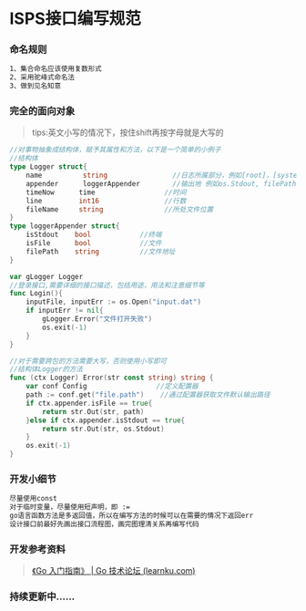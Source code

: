 # ISPS接口编写规范

### 命名规则

```markdown
1、集合命名应该使用复数形式
2、采用驼峰式命名法
3、做到见名知意
```

### 完全的面向对象

> tips:英文小写的情况下，按住shift再按字母就是大写的

```go
//对事物抽象成结构体，赋予其属性和方法，以下是一个简单的小例子
//结构体
type Logger struct{
    name          string         		//日志所属部分，例如[root]，[system]
    appender      loggerAppender 		//输出地 例如os.Stdout, filePath
    timeNow		 time				  //时间
    line		 int16				  //行数
    fileName	 string				  //所处文件位置
}
type loggerAppender struct{
    isStdout	bool			//终端
    isFile		bool			//文件
    filePath	string			//文件地址
}

var gLogger Logger
//登录接口,需要详细的接口描述，包括用途，用法和注意细节等
func Login(){
    inputFile, inputErr := os.Open("input.dat")
    if inputErr != nil{
        gLogger.Error("文件打开失败")
        os.exit(-1)
    }
}

//对于需要跨包的方法需要大写，否则使用小写即可
//结构体Logger的方法
func (ctx Logger) Error(str const string) string {
    var conf Config 				//定义配置器
    path := conf.get("file.path")    //通过配置器获取文件默认输出路径
    if ctx.appender.isFile == true{
		return str.Out(str, path)       
    }else if ctx.appender.isStdout == true{
        return str.Out(str, os.Stdout)
    }
    os.exit(-1)
}


```

### 开发小细节

```markdown
尽量使用const
对于临时变量，尽量使用短声明，即 :=
go语言函数方法是多返回值，所以在编写方法的时候可以在需要的情况下返回err
设计接口前最好先画出接口流程图，画完图理清关系再编写代码
```

### 开发参考资料

> [《Go 入门指南》 | Go 技术论坛 (learnku.com)](https://learnku.com/docs/the-way-to-go)

### 持续更新中......
